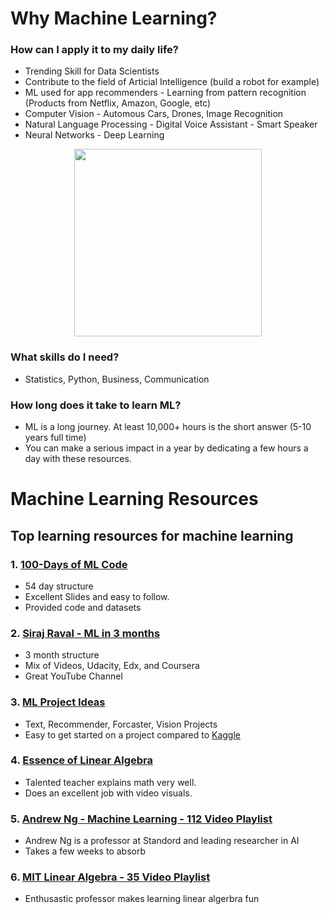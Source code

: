 # Why Machine Learning?

### How can I apply it to my daily life?
 - Trending Skill for Data Scientists
 - Contribute to the field of Articial Intelligence (build a robot for example)
 - ML used for app recommenders - Learning from pattern recognition (Products from Netflix, Amazon, Google, etc)
 - Computer Vision - Automous Cars, Drones, Image Recognition
 - Natural Language Processing - Digital Voice Assistant - Smart Speaker
 - Neural Networks - Deep Learning
 
<p align="center"><img src="https://user-images.githubusercontent.com/25274772/51422952-09202e80-1b6d-11e9-960a-c2fbdd1655a4.png" width="300" height="300" />


### What skills do I need?

 - Statistics, Python, Business, Communication

### How long does it take to learn ML?
- ML is a long journey. At least 10,000+ hours is the short answer (5-10 years full time)
- You can make a serious impact in a year by dedicating a few hours a day with these resources.

# Machine Learning Resources

## Top learning resources for machine learning 

### 1. [100-Days of ML Code](https://github.com/Avik-Jain/100-Days-Of-ML-Code)

 - 54 day structure
 - Excellent Slides and easy to follow.
 - Provided code and datasets

### 2. [Siraj Raval - ML in 3 months](https://github.com/llSourcell/Learn_Machine_Learning_in_3_Months)
 - 3 month structure
 - Mix of Videos, Udacity, Edx, and Coursera
 - Great YouTube Channel
 
### 3. [ML Project Ideas](https://github.com/NirantK/awesome-project-ideas)
 - Text, Recommender, Forcaster, Vision Projects
 - Easy to get started on a project compared to [Kaggle](https://www.kaggle.com/)

### 4. [Essence of Linear Algebra](https://www.youtube.com/watch?v=fNk_zzaMoSs&list=PLZHQObOWTQDPD3MizzM2xVFitgF8hE_ab)

- Talented teacher explains math very well.
- Does an excellent job with video visuals.

### 5. [Andrew Ng - Machine Learning - 112 Video Playlist](https://www.youtube.com/watch?v=PPLop4L2eGk&list=PLLssT5z_DsK-h9vYZkQkYNWcItqhlRJLN)
 - Andrew Ng is a professor at Standord and leading researcher in AI
 - Takes a few weeks to absorb 

### 6. [MIT Linear Algebra - 35 Video Playlist](https://www.youtube.com/watch?v=ZK3O402wf1c&list=PLE7DDD91010BC51F8)

- Enthusastic professor makes learning linear algerbra fun
